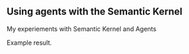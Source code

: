 ## Using agents with the Semantic Kernel

My experiements with Semantic Kernel and Agents

Example result.